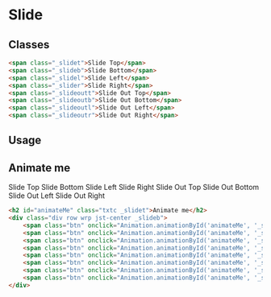 # Slide

## Classes
```html
<span class="_slidet">Slide Top</span>
<span class="_slideb">Slide Bottom</span>
<span class="_slidel">Slide Left</span>
<span class="_slider">Slide Right</span>
<span class="_slideoutt">Slide Out Top</span>
<span class="_slideoutb">Slide Out Bottom</span>
<span class="_slideoutl">Slide Out Left</span>
<span class="_slideoutr">Slide Out Right</span>
```

## Usage
<h2 id="animateMe" class="txtc _slidet">Animate me</h2>
<div class="div row wrp jst-center _slideb">
    <span class="btn" onclick="Animation.animationById('animateMe', '_slidet')">Slide Top</span>
    <span class="btn" onclick="Animation.animationById('animateMe', '_slideb')">Slide Bottom</span>
    <span class="btn" onclick="Animation.animationById('animateMe', '_slidel')">Slide Left</span>
    <span class="btn" onclick="Animation.animationById('animateMe', '_slider')">Slide Right</span>
    <span class="btn" onclick="Animation.animationById('animateMe', '_slideoutt')">Slide Out Top</span>
    <span class="btn" onclick="Animation.animationById('animateMe', '_slideoutb')">Slide Out Bottom</span>
    <span class="btn" onclick="Animation.animationById('animateMe', '_slideoutl')">Slide Out Left</span>
    <span class="btn" onclick="Animation.animationById('animateMe', '_slideoutr')">Slide Out Right</span>
</div>

```html
<h2 id="animateMe" class="txtc _slidet">Animate me</h2>
<div class="div row wrp jst-center _slideb">
    <span class="btn" onclick="Animation.animationById('animateMe', '_slidet')">Slide Top</span>
    <span class="btn" onclick="Animation.animationById('animateMe', '_slideb')">Slide Bottom</span>
    <span class="btn" onclick="Animation.animationById('animateMe', '_slidel')">Slide Left</span>
    <span class="btn" onclick="Animation.animationById('animateMe', '_slider')">Slide Right</span>
    <span class="btn" onclick="Animation.animationById('animateMe', '_slideoutt')">Slide Out Top</span>
    <span class="btn" onclick="Animation.animationById('animateMe', '_slideoutb')">Slide Out Bottom</span>
    <span class="btn" onclick="Animation.animationById('animateMe', '_slideoutl')">Slide Out Left</span>
    <span class="btn" onclick="Animation.animationById('animateMe', '_slideoutr')">Slide Out Right</span>
</div>
```